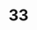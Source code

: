 ---
title: "33"
imageurl: "https://imgs1.thamizhnation.org/assets/33.webp"
dwnurl: "https://imgs1.thamizhnation.org/img/33.jpg"
tags: ['thalaivar']
---